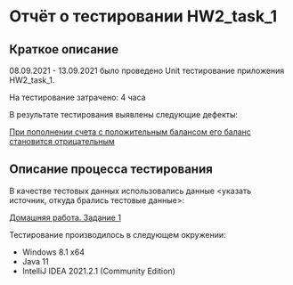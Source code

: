 # Отчёт о тестировании HW2_task_1
## Краткое описание
08.09.2021 - 13.09.2021 было проведено Unit тестирование приложения HW2_task_1.

На тестирование затрачено: 4 часа

В результате тестирования выявлены следующие дефекты:

[При пополнении счета с положительным балансом его баланс становится отрицательным](https://github.com/safaleks/JAVA_vvedenie/issues/1)

## Описание процесса тестирования

В качестве тестовых данных использовались данные <указать источник, откуда брались тестовые данные>:

[Домашняя работа. Задание 1](https://github.com/netology-code/javaqa-homeworks/blob/master/intro/MERGED.md)

Тестирование производилось в следующем окружении:

* Windows 8.1 х64
* Java 11
* IntelliJ IDEA 2021.2.1 (Community Edition)
